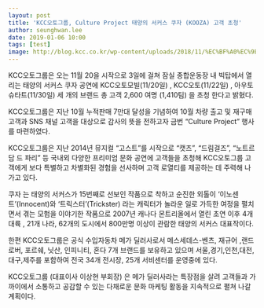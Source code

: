 ```yaml
---
layout: post
title: 'KCC오토그룹, Culture Project 태양의 서커스 쿠자 (KOOZA) 고객 초청'
author: seunghwan.lee
date: 2019-01-06 10:00
tags: [test]
image: http://blog.kcc.co.kr/wp-content/uploads/2018/11/%EC%BF%A0%EC%9E%90%EC%9D%B4%EB%AF%B8%EC%A7%80-648x336.png
---
```


KCC오토그룹은 오는 11월 20을 시작으로 3일에 걸쳐 잠실 종합운동장 내 빅탑에서 열리는  태양의 서커스 쿠자<KOOZA> 공연에 KCC오토모빌(11/20일) , KCC오토(11/22일) , 아우토슈타트(11/30일) 세 개의 브랜드 총 고객 2,600 여명 (1,410팀) 을 초청 한다고 밝혔다.

KCC오토그룹은 지난 10월 누적판매 7만대 달성을 기념하여 10월 차량 출고 및 재구매 고객과 SNS 채널 고객을 대상으로 감사의 뜻을 전하고자 금번 “Culture Project” 행사를 마련하였다.

KCC오토그룹은 지난 2014년 뮤지컬 “고스트”를 시작으로 “캣츠”, “드림걸즈”, “노트르담 드 파리” 등 국내외 다양한 프리미엄 문화 공연에 고객들을 초청해 KCC오토그룹 고객에게 보다 특별하고 차별화된 경험을 선사하며 고객 로열티를 제공하는 데 주력해 나가고 있다.

쿠자 <KOOZA> 는 태양의 서커스가 15번째로 선보인 작품으로 착하고 순진한 외톨이 ‘이노센트’(Innocent)와 ‘트릭스터’(Trickster) 라는 캐릭터가 놀라운 일로 가득한 여정을 펼치면서 겪는 모험을 이야기한 작품으로 2007년 캐나다 몬트리올에서 열린 초연 이후 4개 대륙 , 21개 나라, 62개의 도시에서 800만명 이상이 관람한 태양의 서커스 대표작이다.

한편 KCC오토그룹은 공식 수입자동차 메가 딜러사로서 메스세데스-벤츠, 재규어 ,랜드로버,  포르쉐, 닛산, 인피니티, 혼다 7개 브랜드를 보유하고 있으며 서울,경기,인천,대전,대구,제주를 포함하여 전국 34개 전시장, 25개 서비센터를 운영중에 있다.

KCC오토그룹 (대표이사 이상현 부회장) 은 메가 딜러사라는 특장점을 살려 고객들과 가까이에서 소통하고 공감할 수 있는 다채로운 문화 마케팅 활동을 지속적으로 펼쳐 나갈 계획이다.
